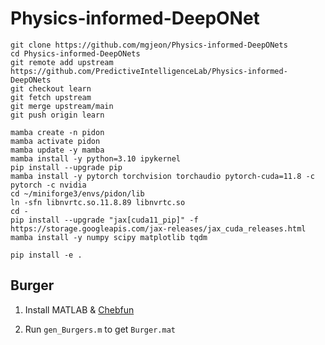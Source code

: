 # Physics-informed-DeepONet

```
git clone https://github.com/mgjeon/Physics-informed-DeepONets
cd Physics-informed-DeepONets
git remote add upstream https://github.com/PredictiveIntelligenceLab/Physics-informed-DeepONets
git checkout learn
git fetch upstream
git merge upstream/main
git push origin learn
```

```
mamba create -n pidon
mamba activate pidon
mamba update -y mamba
mamba install -y python=3.10 ipykernel
pip install --upgrade pip
mamba install -y pytorch torchvision torchaudio pytorch-cuda=11.8 -c pytorch -c nvidia
cd ~/miniforge3/envs/pidon/lib
ln -sfn libnvrtc.so.11.8.89 libnvrtc.so
cd -
pip install --upgrade "jax[cuda11_pip]" -f https://storage.googleapis.com/jax-releases/jax_cuda_releases.html
mamba install -y numpy scipy matplotlib tqdm

pip install -e .
```


## Burger

1. Install MATLAB & [Chebfun](https://www.chebfun.org/)

2. Run `gen_Burgers.m` to get `Burger.mat`
